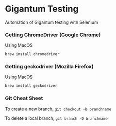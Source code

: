# Gigantum Testing
Automation of Gigantum testing with Selenium

### Getting ChromeDriver (Google Chrome)
Using MacOS 

```bash
brew install chromedriver
```
### Getting geckodriver (Mozilla Firefox)
Using MacOS

```bash
brew install geckodriver
```

### Git Cheat Sheet
To create a new branch, 
```git checkout -b branchname```

To delete a local branch, 
```git branch -D branchname```


